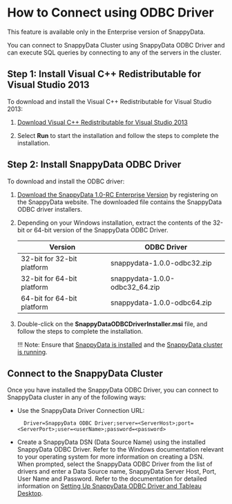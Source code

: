 <a id="howto-odbc"></a>
# How to Connect using ODBC Driver

<ent>This feature is available only in the Enterprise version of SnappyData. </br></ent>

You can connect to SnappyData Cluster using SnappyData ODBC Driver and can execute SQL queries by connecting to any of the servers in the cluster.

<a id="howto-odbc-step1"></a>
## Step 1: Install Visual C++ Redistributable for Visual Studio 2013

To download and install the Visual C++ Redistributable for Visual Studio 2013:

1. [Download Visual C++ Redistributable for Visual Studio 2013](https://www.microsoft.com/en-in/download/details.aspx?id=40784)

2. Select **Run** to start the installation and follow the steps to complete the installation.

<a id="howto-odbc-step2"></a>
## Step 2: Install SnappyData ODBC Driver

To download and install the ODBC driver:

1. [Download the SnappyData 1.0-RC Enterprise Version](http://www.snappydata.io/download) by registering on the SnappyData website. The downloaded file contains the SnappyData ODBC driver installers.

2. Depending on your Windows installation, extract the contents of the 32-bit or 64-bit version of the SnappyData ODBC Driver.

    | Version | ODBC Driver |
    |--------|--------|
    |32-bit for 32-bit platform|snappydata-1.0.0-odbc32.zip|
    |32-bit for 64-bit platform|snappydata-1.0.0-odbc32_64.zip|
    |64-bit for 64-bit platform|snappydata-1.0.0-odbc64.zip|

4. Double-click on the **SnappyDataODBCDriverInstaller.msi** file, and follow the steps to complete the installation.

	!!! Note: 
		Ensure that [SnappyData is installed](../install.md) and the [SnappyData cluster is running](start_snappy_cluster.md).

## Connect to the SnappyData Cluster 
Once you have installed the SnappyData ODBC Driver, you can connect to SnappyData cluster in any of the following ways:

* Use the SnappyData Driver Connection URL:

		Driver=SnappyData ODBC Driver;server=<ServerHost>;port=<ServerPort>;user=<userName>;password=<password>

* Create a SnappyData DSN (Data Source Name) using the installed SnappyData ODBC Driver. Refer to the Windows documentation relevant to your operating system for more information on creating a DSN. </br>
When prompted, select the SnappyData ODBC Driver from the list of drivers and enter a Data Source name, SnappyData Server Host, Port, User Name and Password.
Refer to the documentation for detailed information on [Setting Up SnappyData ODBC Driver and Tableau Desktop](../setting_up_odbc_driver-tableau_desktop.md).  
